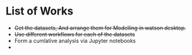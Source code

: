 # List of Works
* ~~Get the datasets, And arrange them for Modelling in watson desktop.~~
* ~~Use different workflows for each of the datasets~~
* Form a cumlative analysis via Jupyter notebooks
* 